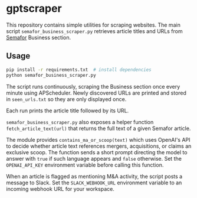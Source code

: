 # gptscraper

This repository contains simple utilities for scraping websites. The main script `semafor_business_scraper.py` retrieves article titles and URLs from [Semafor](https://www.semafor.com/) Business section.

## Usage

```bash
pip install -r requirements.txt  # install dependencies
python semafor_business_scraper.py
```

The script runs continuously, scraping the Business section once every minute
using APScheduler. Newly discovered URLs are printed and stored in
`seen_urls.txt` so they are only displayed once.

Each run prints the article title followed by its URL.

`semafor_business_scraper.py` also exposes a helper function `fetch_article_text(url)`
that returns the full text of a given Semafor article.

The module provides `contains_ma_or_scoop(text)` which uses OpenAI's API to
decide whether article text references mergers, acquisitions, or claims an
exclusive scoop. The function sends a short prompt directing the model to
answer with `true` if such language appears and `false` otherwise. Set the
`OPENAI_API_KEY` environment variable before calling this function.

When an article is flagged as mentioning M&A activity, the script posts a
message to Slack. Set the `SLACK_WEBHOOK_URL` environment variable to an
incoming webhook URL for your workspace.

